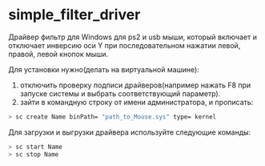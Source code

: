 # simple_filter_driver
Драйвер фильтр для Windows для ps2 и usb мыши, который включает и отключает инверсию оси Y при последовательном нажатии левой, правой, левой кнопок мыши. 

Для установки нужно(делать на виртуальной машине):
1) отключить проверку подписи драйверов(например нажать F8 при запуске системы и выбрать соответствующий параметр).
2) зайти в командную строку от имени администратора, и прописать:
```bash
> sc create Name binPath= "path_to_Mouse.sys" type= kernel
```
Для загрузки и выгрузки драйвера используйте следующие команды:
```bash
> sc start Name
> sc stop Name
```
